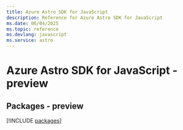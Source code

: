 ```yaml
---
title: Azure Astro SDK for JavaScript
description: Reference for Azure Astro SDK for JavaScript
ms.date: 06/04/2025
ms.topic: reference
ms.devlang: javascript
ms.service: astro
---
```

# Azure Astro SDK for JavaScript - preview
## Packages - preview
[!INCLUDE [packages](astro-index.md)]
